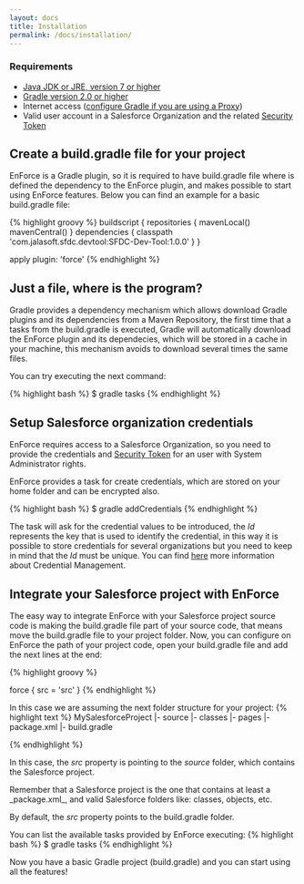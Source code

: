 ```yaml
---
layout: docs
title: Installation
permalink: /docs/installation/
---
```



### Requirements
 * [Java JDK or JRE, version 7 or higher](http://java.com/en/)
 * [Gradle version 2.0 or higher](https://gradle.org/docs/current/userguide/installation.html)
 * Internet access ([configure Gradle if you are using a Proxy](https://gradle.org/docs/current/userguide/build_environment.html))
 * Valid user account in a Salesforce Organization and the related [Security Token](https://help.salesforce.com/apex/HTViewHelpDoc?id=user_security_token.htm)

## Create a build.gradle file for your project
EnForce is a Gradle plugin, so it is required to have build.gradle file where is defined the dependency to the EnForce plugin, and makes possible to start using EnForce features. Below you can find an example for a basic build.gradle file:

{% highlight groovy %}
   buildscript {
       repositories {
           mavenLocal()
           mavenCentral()
       }
       dependencies {
           classpath 'com.jalasoft.sfdc.devtool:SFDC-Dev-Tool:1.0.0'
       }
   }
   
   apply plugin: 'force'
{% endhighlight %}

## Just a file, where is the program?
Gradle provides a dependency mechanism which allows download Gradle plugins and its dependencies from a Maven Repository, the first time that a tasks from the build.gradle is executed, Gradle will automatically download the EnForce plugin and its dependecies, which will be stored in a cache in your machine, this mechanism avoids to download several times the same files.

You can try executing the next command:

{% highlight bash %}
   $ gradle tasks
{% endhighlight %}


## Setup Salesforce organization credentials
EnForce requires access to a Salesforce Organization, so you need to provide the credentials and [Security Token](https://help.salesforce.com/apex/HTViewHelpDoc?id=user_security_token.htm) for an user with System Administrator rights.

EnForce provides a task for create credentials, which are stored on your home folder and can be encrypted also.

{% highlight bash %}
   $ gradle addCredentials
{% endhighlight %}

The task will ask for the credential values to be introduced, the _Id_ represents the key that is used to identify the credential, in this way it is possible to store credentials for several organizations but you need to keep in mind that the _Id_ must be unique. You can find [here](/docs/credentials/) more information about Credential Management.


## Integrate your Salesforce project with EnForce
The easy way to integrate EnForce with your Salesforce project source code is making the build.gradle file part of your source code, that means move the build.gradle file to your project folder. 
Now, you can configure on EnForce the path of your project code, open your build.gradle file and add the next lines at the end: 

{% highlight groovy %}

  force {
    src = 'src'
  }
{% endhighlight %}

In this case we are assuming the next folder structure for your project:
{% highlight text %}
MySalesforceProject
|- source
   |- classes
   |- pages
   |- package.xml
|- build.gradle
  
{% endhighlight %}

In this case, the _src_ property is pointing to the _source_ folder, which contains the Salesforce project. 

<div class="note info">
  <p>Remember that a Salesforce project is the one that contains at least a _package.xml_, and valid Salesforce folders like: classes, objects, etc.</p>
</div>


By default, the _src_ property points to the build.gradle folder.

You can list the available tasks provided by EnForce executing:
{% highlight bash %}
   $ gradle tasks
{% endhighlight %}

Now you have a basic Gradle project (build.gradle) and you can start using all the features!